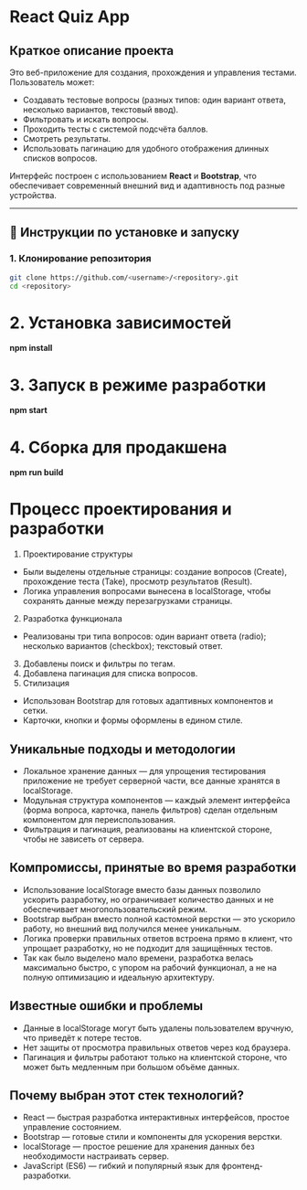 # React Quiz App

## Краткое описание проекта
Это веб-приложение для создания, прохождения и управления тестами.  
Пользователь может:
- Создавать тестовые вопросы (разных типов: один вариант ответа, несколько вариантов, текстовый ввод).
- Фильтровать и искать вопросы.
- Проходить тесты с системой подсчёта баллов.
- Смотреть результаты.
- Использовать пагинацию для удобного отображения длинных списков вопросов.

Интерфейс построен с использованием **React** и **Bootstrap**, что обеспечивает современный внешний вид и адаптивность под разные устройства.

---

## 🚀 Инструкции по установке и запуску

### 1. Клонирование репозитория
```bash
git clone https://github.com/<username>/<repository>.git
cd <repository>
```
# 2. Установка зависимостей
**npm install**
# 3. Запуск в режиме разработки
**npm start**
# 4. Сборка для продакшена
**npm run build**

# Процесс проектирования и разработки
1. Проектирование структуры
- Были выделены отдельные страницы: создание вопросов (Create), прохождение теста (Take), просмотр результатов (Result).
- Логика управления вопросами вынесена в localStorage, чтобы сохранять данные между перезагрузками страницы.

2. Разработка функционала
- Реализованы три типа вопросов: один вариант ответа (radio); несколько вариантов (checkbox); текстовый ответ.

3. Добавлены поиск и фильтры по тегам.
4. Добавлена пагинация для списка вопросов.
5. Стилизация
- Использован Bootstrap для готовых адаптивных компонентов и сетки.
- Карточки, кнопки и формы оформлены в едином стиле.

## Уникальные подходы и методологии
- Локальное хранение данных — для упрощения тестирования приложение не требует серверной части, все данные хранятся в localStorage.
- Модульная структура компонентов — каждый элемент интерфейса (форма вопроса, карточка, панель фильтров) сделан отдельным компонентом для переиспользования.
- Фильтрация и пагинация, реализованы на клиентской стороне, чтобы не зависеть от сервера.

## Компромиссы, принятые во время разработки
- Использование localStorage вместо базы данных позволило ускорить разработку, но ограничивает количество данных и не обеспечивает многопользовательский режим.
- Bootstrap выбран вместо полной кастомной верстки — это ускорило работу, но внешний вид получился менее уникальным.
- Логика проверки правильных ответов встроена прямо в клиент, что упрощает разработку, но не подходит для защищённых тестов.
- Так как было выделено мало времени, разработка велась максимально быстро, с упором на рабочий функционал, а не на полную оптимизацию и идеальную архитектуру.

## Известные ошибки и проблемы
- Данные в localStorage могут быть удалены пользователем вручную, что приведёт к потере тестов.
- Нет защиты от просмотра правильных ответов через код браузера.
- Пагинация и фильтры работают только на клиентской стороне, что может быть медленным при большом объёме данных.

## Почему выбран этот стек технологий? 
- React — быстрая разработка интерактивных интерфейсов, простое управление состоянием.
- Bootstrap — готовые стили и компоненты для ускорения верстки.
- localStorage — простое решение для хранения данных без необходимости настраивать сервер.
- JavaScript (ES6) — гибкий и популярный язык для фронтенд-разработки.
